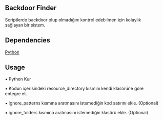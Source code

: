 ## Backdoor Finder
Scriptlerde backdoor olup olmadığını kontrol edebilmen için kolaylık sağlayan bir sistem.
## Dependencies 
[Python ](https://www.python.org/)

## Usage
▪ Python Kur

▪ Kodun içerisindeki resource_directory kısmını kendi klasörüne göre entegre et.

▪ ignore_patterns kısmına aratmasını istemediğin kod satırını ekle. (Optional)

▪ ignore_folders kısmına aratmasını istemediğin klasörü ekle. (Optional)
